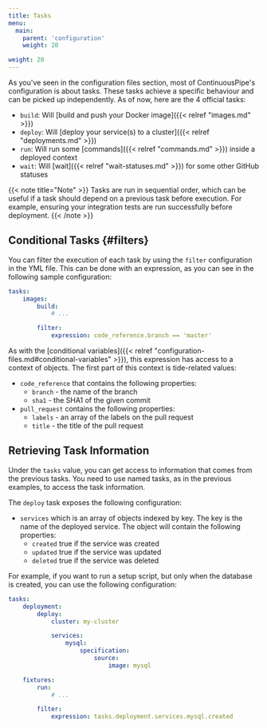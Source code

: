 ```yaml
---
title: Tasks
menu:
  main:
    parent: 'configuration'
    weight: 20

weight: 20
---
```

As you've seen in the configuration files section, most of ContinuousPipe's configuration is about tasks. These tasks achieve a specific behaviour and can be picked up independently. As of now, here are the 4 official tasks:

* `build`: Will [build and push your Docker image]({{< relref "images.md" >}})
* `deploy`: Will [deploy your service(s) to a cluster]({{< relref "deployments.md" >}})
* `run`: Will run some [commands]({{< relref "commands.md" >}}) inside a deployed context
* `wait`: Will [wait]({{< relref "wait-statuses.md" >}}) for some other GitHub statuses

{{< note title="Note" >}}
Tasks are run in sequential order, which can be useful if a task should depend on a previous task before execution. For example, ensuring your integration tests are run successfully before deployment. 
{{< /note >}}

## Conditional Tasks {#filters}
You can filter the execution of each task by using the `filter` configuration in the YML file. This can be done with an expression, as you can see in the following sample configuration:

``` yaml
tasks:
    images:
        build:
            # ...

        filter:
            expression: code_reference.branch == 'master'
```

As with the [conditional variables]({{< relref "configuration-files.md#conditional-variables" >}}), this expression has access to a context of objects. The first part of this context is tide-related values:

* `code_reference` that contains the following properties:
  - `branch` - the name of the branch
  - `sha1` - the SHA1 of the given commit
* `pull_request` contains the following properties:
  - `labels` - an array of the labels on the pull request
  - `title` - the title of the pull request

## Retrieving Task Information

Under the `tasks` value, you can get access to information that comes from the previous tasks. You need to use named tasks, as in the previous examples, to access the task information.

The `deploy` task exposes the following configuration:

* `services` which is an array of objects indexed by key. The key is the name of the deployed service. The object will contain the following properties:
  - `created` true if the service was created
  - `updated` true if the service was updated
  - `deleted` true if the service was deleted

For example, if you want to run a setup script, but only when the database is created, you can use the following configuration:

``` yaml
tasks:
    deployment:
        deploy:
            cluster: my-cluster

            services:
                mysql:
                    specification:
                        source:
                            image: mysql

    fixtures:
        run:
            # ...

        filter:
            expression: tasks.deployment.services.mysql.created
```
